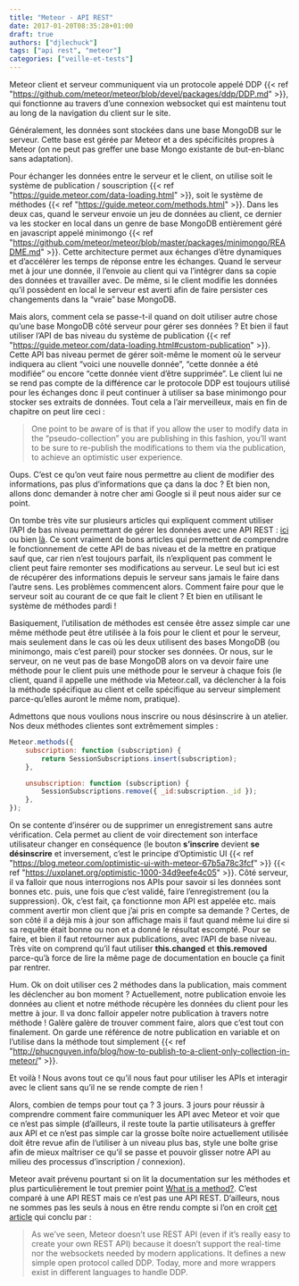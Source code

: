 ```yaml
---
title: "Meteor - API REST"
date: 2017-01-20T08:35:28+01:00
draft: true
authors: ["djlechuck"]
tags: ["api rest", "meteor"]
categories: ["veille-et-tests"]
---
```


Meteor client et serveur communiquent via un protocole appelé DDP
{{< ref "https://github.com/meteor/meteor/blob/devel/packages/ddp/DDP.md" >}},
qui fonctionne au travers d’une connexion websocket qui est maintenu tout au
long de la navigation du client sur le site.

Généralement, les données sont stockées dans une base MongoDB sur le serveur.
Cette base est gérée par Meteor et a des spécificités propres à Meteor (on ne
peut pas greffer une base Mongo existante de but-en-blanc sans adaptation).

Pour échanger les données entre le serveur et le client, on utilise soit le
système de publication / souscription
{{< ref "https://guide.meteor.com/data-loading.html" >}}, soit le système de
méthodes {{< ref "https://guide.meteor.com/methods.html" >}}.
Dans les deux cas, quand le serveur envoie un jeu de données au client, ce
dernier va les stocker en local dans un genre de base MongoDB entièrement géré
en javascript appelé minimongo
{{< ref "https://github.com/meteor/meteor/blob/master/packages/minimongo/README.md" >}}.
Cette architecture permet aux échanges d’être dynamiques et d’accélérer les
temps de réponse entre les échanges. Quand le serveur met à jour une donnée,
il l’envoie au client qui va l’intégrer dans sa copie des données et travailler
avec. De même, si le client modifie les données qu’il possèdent en local le
serveur est averti afin de faire persister ces changements dans la “vraie”
base MongoDB.

Mais alors, comment cela se passe-t-il quand on doit utiliser autre chose
qu’une base MongoDB côté serveur pour gérer ses données ? Et bien il faut
utiliser l’API de bas niveau du système de publication
{{< ref "https://guide.meteor.com/data-loading.html#custom-publication" >}}.
Cette API bas niveau permet de gérer soit-même le moment où le serveur
indiquera au client “voici une nouvelle donnée”, “cette donnée a été modifiée”
ou encore “cette donnée vient d’être supprimée”. Le client lui ne se rend pas
compte de la différence car le protocole DDP est toujours utilisé pour les
échanges donc il peut continuer à utiliser sa base minimongo pour stocker ses
extraits de données.
Tout cela a l’air merveilleux, mais en fin de chapitre on peut lire ceci :

<blockquote>One point to be aware of is that if you allow the user to modify
data in the “pseudo-collection” you are publishing in this fashion, you’ll want
to be sure to re-publish the modifications to them via the publication, to
achieve an optimistic user experience.</blockquote>

Oups. C’est ce qu’on veut faire nous permettre au client de modifier des
informations, pas plus d’informations que ça dans la doc ? Et bien non, allons
donc demander à notre cher ami Google si il peut nous aider sur ce point.

On tombe très vite sur plusieurs articles qui expliquent comment utiliser
l’API de bas niveau permettant de gérer les données avec une API REST :
[ici](http://meteorcapture.com/publishing-data-from-an-external-api/) ou bien
[là](https://medium.com/meteor-js/how-to-connect-meteor-js-to-an-external-api-93c0d856433b#.6cytwexiw").
Ce sont vraiment de bons articles qui permettent de comprendre le
fonctionnement de cette API de bas niveau et de la mettre en pratique sauf
que, car rien n’est toujours parfait, ils n’expliquent pas comment le client
peut faire remonter ses modifications au serveur. Le seul but ici est de
récupérer des informations depuis le serveur sans jamais le faire dans l’autre
sens.
Les problèmes commencent alors. Comment faire pour que le serveur soit au
courant de ce que fait le client ? Et bien en utilisant le système de méthodes
pardi !

Basiquement, l’utilisation de méthodes est censée être assez simple car une
même méthode peut être utilisée à la fois pour le client et pour le serveur,
mais seulement dans le cas où les deux utilisent des bases MongoDB (ou
minimongo, mais c’est pareil) pour stocker ses données. Or nous, sur le
serveur, on ne veut pas de base MongoDB alors on va devoir faire une méthode
pour le client puis une méthode pour le serveur à chaque fois (le client,
quand il appelle une méthode via Meteor.call, va déclencher à la fois la
méthode spécifique au client et celle spécifique au serveur simplement
parce-qu’elles auront le même nom, pratique).

Admettons que nous voulions nous inscrire ou nous désinscrire à un atelier.
Nos deux méthodes clientes sont extrêmement simples :

```js
Meteor.methods({
    subscription: function (subscription) {
        return SessionSubscriptions.insert(subscription);
    },

    unsubscription: function (subscription) {
        SessionSubscriptions.remove({ _id:subscription._id });
    },
});
```

On se contente d’insérer ou de supprimer un enregistrement sans autre
vérification. Cela permet au client de voir directement son interface
utilisateur changer en conséquence (le bouton **s’inscrire** devient
**se désinscrire** et inversement, c’est le principe d’Optimistic UI
{{< ref "https://blog.meteor.com/optimistic-ui-with-meteor-67b5a78c3fcf" >}}
{{< ref "https://uxplanet.org/optimistic-1000-34d9eefe4c05" >}}.
Côté serveur, il va falloir que nous interrogions nos APIs pour savoir si les
données sont bonnes etc. puis, une fois que c’est validé, faire
l’enregistrement (ou la suppression). Ok, c’est fait, ça fonctionne mon API est
appelée etc. mais comment avertir mon client que j’ai pris en compte sa
demande ? Certes, de son côté il a déjà mis à jour son affichage mais il faut
quand même lui dire si sa requête était bonne ou non et a donné le résultat
escompté.
Pour se faire, et bien il faut retourner aux publications, avec l’API de base
niveau. Très vite on comprend qu’il faut utiliser **this.changed** et
**this.removed** parce-qu’à force de lire la même page de documentation en
boucle ça finit par rentrer.

Hum. Ok on doit utiliser ces 2 méthodes dans la publication, mais comment les
déclencher au bon moment ? Actuellement, notre publication envoie les données
au client et notre méthode récupère les données du client pour les mettre à
jour. Il va donc falloir appeler notre publication à travers notre méthode !
Galère galère de trouver comment faire, alors que c’est tout con finalement.
On garde une référence de notre publication en variable et on l’utilise dans la
méthode tout simplement
{{< ref "http://phucnguyen.info/blog/how-to-publish-to-a-client-only-collection-in-meteor/" >}}.

Et voilà ! Nous avons tout ce qu’il nous faut pour utiliser les APIs et
interagir avec le client sans qu’il ne se rende compte de rien !

Alors, combien de temps pour tout ça ? 3 jours. 3 jours pour réussir à
comprendre comment faire communiquer les API avec Meteor et voir que ce n’est
pas simple (d’ailleurs, il reste toute la partie utilisateurs à greffer aux
API et ce n’est pas simple car la grosse boîte noire actuellement utilisée
doit être revue afin de l’utiliser à un niveau plus bas, style une boîte grise
afin de mieux maîtriser ce qu’il se passe et pouvoir glisser notre API au
milieu des processus d’inscription / connexion).

Meteor avait prévenu pourtant si on lit la documentation sur les méthodes et
plus particulièrement le tout premier point
[What is a method?](https://guide.meteor.com/methods.html#what-is-a-method).
C’est comparé à une API REST mais ce n’est pas une API REST. D’ailleurs, nous
ne sommes pas les seuls à nous en être rendu compte si l’on en croit
[cet article](https://medium.com/unexpected-token/how-to-make-meteor-web-apps-communicate-together-a-comparison-with-the-rest-api-method-acef91040faf)
qui conclu par :

<blockquote>As we’ve seen, Meteor doesn’t use REST API (even if it’s really
easy to create your own REST API) because it doesn’t support the real-time nor
the websockets needed by modern applications. It defines a new simple open
protocol called DDP. Today, more and more wrappers exist in different languages
to handle DDP.</blockquote>
